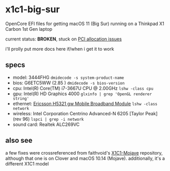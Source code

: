# x1c1-big-sur

OpenCore EFI files for getting macOS 11 (Big Sur) running on a Thinkpad X1 Carbon 1st Gen laptop

current status: **BROKEN**, stuck on [PCI allocation issues](https://dortania.github.io/OpenCore-Install-Guide/troubleshooting/extended/kernel-issues.html#stuck-on-rtc-pci-configuration-begins-previous-shutdown-hpet-hid-legacy)

i'll prolly put more docs here if/when i get it to work

## specs

- model: 3444FHG `dmidecode -s system-product-name`
- bios: G6ETC5WW (2.85 ) `dmidecode -s bios-version`
- cpu: Intel(R) Core(TM) i7-3667U CPU @ 2.00GHz `lshw -class cpu`
- gpu: Intel(R) HD Graphics 4000 `glxinfo | grep 'OpenGL renderer string'`
- ethernet: [Ericsson H5321 gw Mobile Broadband Module](https://www.thinkwiki.org/wiki/Ericsson_H5321_gw_Mobile_Broadband_Module) `lshw -class network`
- wireless: Intel Corporation Centrino Advanced-N 6205 [Taylor Peak] (rev 96) `lspci | grep -i network`
- sound card: Realtek ALC269VC

## also see

a few fixes were crossreferenced from faithvoid's [X1C1-Mojave](https://github.com/faithvoid/X1C1-Mojave) repository,
although that one is on Clover and macOS 10.14 (Mojave). additionally, it's a different X1C1 model
